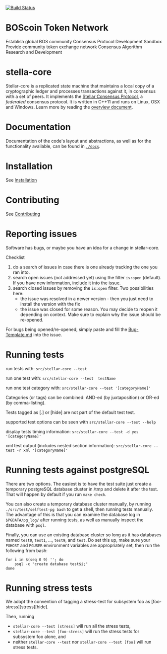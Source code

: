 [![Build Status](https://travis-ci.org/stellar/stellar-core.svg?branch=auto)](https://travis-ci.org/stellar/stellar-core)

# BOScoin Token Network

Establish global BOS community
Consensus Protocol Development Sandbox
Provide community token exchange network 
Consensus Algorithm Research and Development

# stella-core

Stellar-core is a replicated state machine that maintains a local copy of a cryptographic ledger and processes transactions against it, in consensus with a set of peers.
It implements the [Stellar Consensus Protocol](https://github.com/stellar/stellar-core/blob/master/src/scp/readme.md), a _federated_ consensus protocol.
It is written in C++11 and runs on Linux, OSX and Windows.
Learn more by reading the [overview document](https://github.com/stellar/stellar-core/blob/master/docs/readme.md).

# Documentation

Documentation of the code's layout and abstractions, as well as for the
functionality available, can be found in
[`./docs`](https://github.com/stellar/stellar-core/tree/master/docs).

# Installation

See [Installation](./INSTALL.md)

# Contributing

See [Contributing](./CONTRIBUTING.md)

# Reporting issues

Software has bugs, or maybe you have an idea for a change in stellar-core.

Checklist
 1. do a search of issues in case there is one already tracking the one you ran into.
 2. search open issues (not addressed yet) using the filter `is:open` (default). If you have new information, include it into the issue.
 3. search closed issues by removing the `is:open` filter. Two possibilities here:
     * the issue was resolved in a newer version - then you just need to install the version with the fix
     * the issue was closed for some reason. You may decide to reopen it depending on context. Make sure to explain why the issue should be re-opened.

For bugs being opened/re-opened, simply paste and fill the [Bug-Template.md](./Bug-Template.md) into the issue.

# Running tests

run tests with:
  `src/stellar-core --test`

run one test with:
  `src/stellar-core --test  testName`

run one test category with:
  `src/stellar-core --test '[categoryName]'`

Categories (or tags) can be combined: AND-ed (by juxtaposition) or OR-ed (by comma-listing).

Tests tagged as [.] or [hide] are not part of the default test test.

supported test options can be seen with
  `src/stellar-core --test --help`

display tests timing information:
  `src/stellar-core --test -d yes '[categoryName]'`

xml test output (includes nested section information):
  `src/stellar-core --test -r xml '[categoryName]'`

# Running tests against postgreSQL

There are two options.  The easiest is to have the test suite just
create a temporary postgreSQL database cluster in /tmp and delete it
after the test.  That will happen by default if you run `make check`.

You can also create a temporary database cluster manually, by running
`./src/test/selftest-pg bash` to get a shell, then running tests
manually.  The advantage of this is that you can examine the database
log in `$PGDATA/pg_log/` after running tests, as well as manually
inspect the database with `psql`.

Finally, you can use an existing database cluster so long as it has
databases named `test0`, `test1`, ..., `test9`, and `test`.  Do set
this up, make sure your `PGHOST` and `PGUSER` environment variables
are appropriately set, then run the following from bash:

    for i in $(seq 0 9) ''; do
        psql -c "create database test$i;"
    done

# Running stress tests
We adopt the convention of tagging a stress-test for subsystem foo as [foo-stress][stress][hide].

Then, running
* `stellar-core --test [stress]` will run all the stress tests,
* `stellar-core --test [foo-stress]` will run the stress tests for subsystem foo alone, and
* neither `stellar-core --test` nor `stellar-core --test [foo]` will run stress tests.


